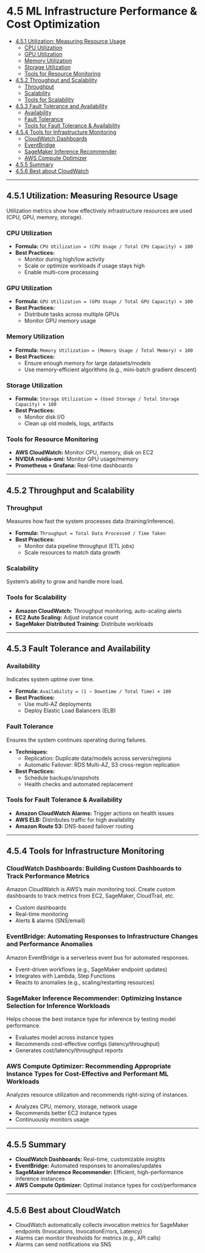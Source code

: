 
# 4.5 ML Infrastructure Performance & Cost Optimization
- [4.5.1 Utilization: Measuring Resource Usage](#451-utilization-measuring-resource-usage)
  - [CPU Utilization](#cpu-utilization)
  - [GPU Utilization](#gpu-utilization)
  - [Memory Utilization](#memory-utilization)
  - [Storage Utilization](#storage-utilization)
  - [Tools for Resource Monitoring](#tools-for-resource-monitoring)
- [4.5.2 Throughput and Scalability](#452-throughput-and-scalability)
  - [Throughput](#throughput)
  - [Scalability](#scalability)
  - [Tools for Scalability](#tools-for-scalability)
- [4.5.3 Fault Tolerance and Availability](#453-fault-tolerance-and-availability)
  - [Availability](#availability)
  - [Fault Tolerance](#fault-tolerance)
  - [Tools for Fault Tolerance & Availability](#tools-for-fault-tolerance--availability)
- [4.5.4 Tools for Infrastructure Monitoring](#454-tools-for-infrastructure-monitoring)
  - [CloudWatch Dashboards](#cloudwatch-dashboards-building-custom-dashboards-to-track-performance-metrics)
  - [EventBridge](#eventbridge-automating-responses-to-infrastructure-changes-and-performance-anomalies)
  - [SageMaker Inference Recommender](#sagemaker-inference-recommender-optimizing-instance-selection-for-inference-workloads)
  - [AWS Compute Optimizer](#aws-compute-optimizer-recommending-appropriate-instance-types-for-cost-effective-and-performant-ml-workloads)
- [4.5.5 Summary](#summary)
- [4.5.6 Best about CloudWatch](#best-about-cloudwatch)

---

## 4.5.1 Utilization: Measuring Resource Usage

Utilization metrics show how effectively infrastructure resources are used (CPU, GPU, memory, storage).

### CPU Utilization
- **Formula:** `CPU Utilization = (CPU Usage / Total CPU Capacity) × 100`
- **Best Practices:**
  - Monitor during high/low activity
  - Scale or optimize workloads if usage stays high
  - Enable multi-core processing

### GPU Utilization
- **Formula:** `GPU Utilization = (GPU Usage / Total GPU Capacity) × 100`
- **Best Practices:**
  - Distribute tasks across multiple GPUs
  - Monitor GPU memory usage

### Memory Utilization
- **Formula:** `Memory Utilization = (Memory Usage / Total Memory) × 100`
- **Best Practices:**
  - Ensure enough memory for large datasets/models
  - Use memory-efficient algorithms (e.g., mini-batch gradient descent)

### Storage Utilization
- **Formula:** `Storage Utilization = (Used Storage / Total Storage Capacity) × 100`
- **Best Practices:**
  - Monitor disk I/O
  - Clean up old models, logs, artifacts

### Tools for Resource Monitoring
- **AWS CloudWatch:** Monitor CPU, memory, disk on EC2
- **NVIDIA nvidia-smi:** Monitor GPU usage/memory
- **Prometheus + Grafana:** Real-time dashboards

---

## 4.5.2 Throughput and Scalability

### Throughput
Measures how fast the system processes data (training/inference).
- **Formula:** `Throughput = Total Data Processed / Time Taken`
- **Best Practices:**
  - Monitor data pipeline throughput (ETL jobs)
  - Scale resources to match data growth

### Scalability
System’s ability to grow and handle more load.

### Tools for Scalability
- **Amazon CloudWatch:** Throughput monitoring, auto-scaling alerts
- **EC2 Auto Scaling:** Adjust instance count
- **SageMaker Distributed Training:** Distribute workloads

---

## 4.5.3 Fault Tolerance and Availability

### Availability
Indicates system uptime over time.
- **Formula:** `Availability = (1 − Downtime / Total Time) × 100`
- **Best Practices:**
  - Use multi-AZ deployments
  - Deploy Elastic Load Balancers (ELB)

### Fault Tolerance
Ensures the system continues operating during failures.
- **Techniques:**
  - Replication: Duplicate data/models across servers/regions
  - Automatic Failover: RDS Multi-AZ, S3 cross-region replication
- **Best Practices:**
  - Schedule backups/snapshots
  - Health checks and automated replacement

### Tools for Fault Tolerance & Availability
- **Amazon CloudWatch Alarms:** Trigger actions on health issues
- **AWS ELB:** Distributes traffic for high availability
- **Amazon Route 53:** DNS-based failover routing

---

## 4.5.4 Tools for Infrastructure Monitoring

### CloudWatch Dashboards: Building Custom Dashboards to Track Performance Metrics
Amazon CloudWatch is AWS’s main monitoring tool. Create custom dashboards to track metrics from EC2, SageMaker, CloudTrail, etc.
- Custom dashboards
- Real-time monitoring
- Alerts & alarms (SNS/email)

### EventBridge: Automating Responses to Infrastructure Changes and Performance Anomalies
Amazon EventBridge is a serverless event bus for automated responses.
- Event-driven workflows (e.g., SageMaker endpoint updates)
- Integrates with Lambda, Step Functions
- Reacts to anomalies (e.g., scaling/restarting resources)

### SageMaker Inference Recommender: Optimizing Instance Selection for Inference Workloads
Helps choose the best instance type for inference by testing model performance.
- Evaluates model across instance types
- Recommends cost-effective configs (latency/throughput)
- Generates cost/latency/throughput reports

### AWS Compute Optimizer: Recommending Appropriate Instance Types for Cost-Effective and Performant ML Workloads
Analyzes resource utilization and recommends right-sizing of instances.
- Analyzes CPU, memory, storage, network usage
- Recommends better EC2 instance types
- Continuously monitors usage

---

## 4.5.5 Summary

- **CloudWatch Dashboards:** Real-time, customizable insights
- **EventBridge:** Automated responses to anomalies/updates
- **SageMaker Inference Recommender:** Efficient, high-performance inference instances
- **AWS Compute Optimizer:** Optimal instance types for cost/performance

---

## 4.5.6 Best about CloudWatch

- CloudWatch automatically collects invocation metrics for SageMaker endpoints (Invocations, InvocationErrors, Latency)
- Alarms can monitor thresholds for metrics (e.g., API calls)
- Alarms can send notifications via SNS
